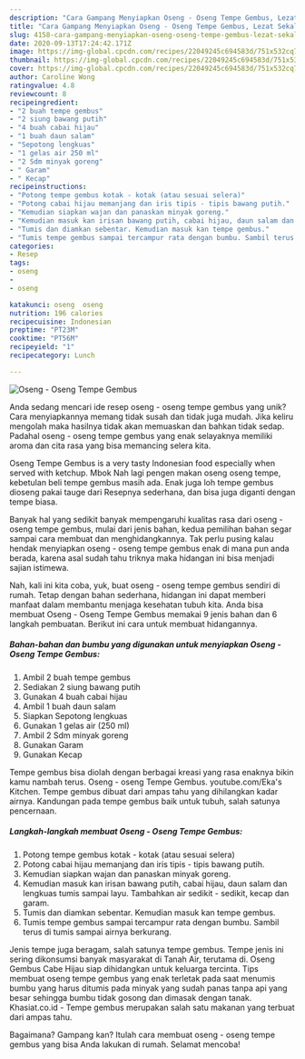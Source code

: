 ```yaml
---
description: "Cara Gampang Menyiapkan Oseng - Oseng Tempe Gembus, Lezat Sekali"
title: "Cara Gampang Menyiapkan Oseng - Oseng Tempe Gembus, Lezat Sekali"
slug: 4158-cara-gampang-menyiapkan-oseng-oseng-tempe-gembus-lezat-sekali
date: 2020-09-13T17:24:42.171Z
image: https://img-global.cpcdn.com/recipes/22049245c694583d/751x532cq70/oseng-oseng-tempe-gembus-foto-resep-utama.jpg
thumbnail: https://img-global.cpcdn.com/recipes/22049245c694583d/751x532cq70/oseng-oseng-tempe-gembus-foto-resep-utama.jpg
cover: https://img-global.cpcdn.com/recipes/22049245c694583d/751x532cq70/oseng-oseng-tempe-gembus-foto-resep-utama.jpg
author: Caroline Wong
ratingvalue: 4.8
reviewcount: 8
recipeingredient:
- "2 buah tempe gembus"
- "2 siung bawang putih"
- "4 buah cabai hijau"
- "1 buah daun salam"
- "Sepotong lengkuas"
- "1 gelas air 250 ml"
- "2 Sdm minyak goreng"
- " Garam"
- " Kecap"
recipeinstructions:
- "Potong tempe gembus kotak - kotak (atau sesuai selera)"
- "Potong cabai hijau memanjang dan iris tipis - tipis bawang putih."
- "Kemudian siapkan wajan dan panaskan minyak goreng."
- "Kemudian masuk kan irisan bawang putih, cabai hijau, daun salam dan lengkuas tumis sampai layu. Tambahkan air sedikit - sedikit, kecap dan garam."
- "Tumis dan diamkan sebentar. Kemudian masuk kan tempe gembus."
- "Tumis tempe gembus sampai tercampur rata dengan bumbu. Sambil terus di tumis sampai airnya berkurang."
categories:
- Resep
tags:
- oseng
- 
- oseng

katakunci: oseng  oseng 
nutrition: 196 calories
recipecuisine: Indonesian
preptime: "PT23M"
cooktime: "PT56M"
recipeyield: "1"
recipecategory: Lunch

---
```



![Oseng - Oseng Tempe Gembus](https://img-global.cpcdn.com/recipes/22049245c694583d/751x532cq70/oseng-oseng-tempe-gembus-foto-resep-utama.jpg)

Anda sedang mencari ide resep oseng - oseng tempe gembus yang unik? Cara menyiapkannya memang tidak susah dan tidak juga mudah. Jika keliru mengolah maka hasilnya tidak akan memuaskan dan bahkan tidak sedap. Padahal oseng - oseng tempe gembus yang enak selayaknya memiliki aroma dan cita rasa yang bisa memancing selera kita.

Oseng Tempe Gembus is a very tasty Indonesian food especially when served with ketchup. Mbok Nah lagi pengen makan oseng oseng tempe, kebetulan beli tempe gembus masih ada. Enak juga loh tempe gembus dioseng pakai tauge dari Resepnya sederhana, dan bisa juga diganti dengan tempe biasa.

Banyak hal yang sedikit banyak mempengaruhi kualitas rasa dari oseng - oseng tempe gembus, mulai dari jenis bahan, kedua pemilihan bahan segar sampai cara membuat dan menghidangkannya. Tak perlu pusing kalau hendak menyiapkan oseng - oseng tempe gembus enak di mana pun anda berada, karena asal sudah tahu triknya maka hidangan ini bisa menjadi sajian istimewa.


Nah, kali ini kita coba, yuk, buat oseng - oseng tempe gembus sendiri di rumah. Tetap dengan bahan sederhana, hidangan ini dapat memberi manfaat dalam membantu menjaga kesehatan tubuh kita. Anda bisa membuat Oseng - Oseng Tempe Gembus memakai 9 jenis bahan dan 6 langkah pembuatan. Berikut ini cara untuk membuat hidangannya.

<!--inarticleads1-->

##### Bahan-bahan dan bumbu yang digunakan untuk menyiapkan Oseng - Oseng Tempe Gembus:

1. Ambil 2 buah tempe gembus
1. Sediakan 2 siung bawang putih
1. Gunakan 4 buah cabai hijau
1. Ambil 1 buah daun salam
1. Siapkan Sepotong lengkuas
1. Gunakan 1 gelas air (250 ml)
1. Ambil 2 Sdm minyak goreng
1. Gunakan  Garam
1. Gunakan  Kecap


Tempe gembus bisa diolah dengan berbagai kreasi yang rasa enaknya bikin kamu nambah terus. Oseng - oseng Tempe Gembus. youtube.com/Eka&#39;s Kitchen. Tempe gembus dibuat dari ampas tahu yang dihilangkan kadar airnya. Kandungan pada tempe gembus baik untuk tubuh, salah satunya pencernaan. 

<!--inarticleads2-->

##### Langkah-langkah membuat Oseng - Oseng Tempe Gembus:

1. Potong tempe gembus kotak - kotak (atau sesuai selera)
1. Potong cabai hijau memanjang dan iris tipis - tipis bawang putih.
1. Kemudian siapkan wajan dan panaskan minyak goreng.
1. Kemudian masuk kan irisan bawang putih, cabai hijau, daun salam dan lengkuas tumis sampai layu. Tambahkan air sedikit - sedikit, kecap dan garam.
1. Tumis dan diamkan sebentar. Kemudian masuk kan tempe gembus.
1. Tumis tempe gembus sampai tercampur rata dengan bumbu. Sambil terus di tumis sampai airnya berkurang.


Jenis tempe juga beragam, salah satunya tempe gembus. Tempe jenis ini sering dikonsumsi banyak masyarakat di Tanah Air, terutama di. Oseng Gembus Cabe Hijau siap dihidangkan untuk keluarga tercinta. Tips membuat oseng tempe gembus yang enak terletak pada saat menumis bumbu yang harus ditumis pada minyak yang sudah panas tanpa api yang besar sehingga bumbu tidak gosong dan dimasak dengan tanak. Khasiat.co.id - Tempe gembus merupakan salah satu makanan yang terbuat dari ampas tahu. 

Bagaimana? Gampang kan? Itulah cara membuat oseng - oseng tempe gembus yang bisa Anda lakukan di rumah. Selamat mencoba!
